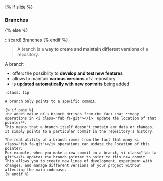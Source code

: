 {% if slide %}
### <i class="fas fa-code-branch"></i> Branches
{% else %}

:::{card} <i class="fas fa-code-branch"></i> Branches
{% endif %}

> A <i class="fab fa-git"></i> branch is a **way to create and maintain different versions** of a repository.

A branch:

- offers the possibility to **develop and test new features**
- allows to maintain **various versions** of a repository
- is **updated automatically with new commits** being added

```{admonition} <i class="fas fa-code-branch"></i> branches are dynamic pointers
:class: tip

A branch only points to a specific commit.

{% if page %}
The added value of a branch derives from the fact that **many operations in <i class="fab fa-git"></i>  update the location of that pointer**.
This means that a branch itself doesn't contain any data or changes; it simply points to a particular commit in the repository's history.

The real utility of a branch comes from the fact that many <i class="fab fa-git"></i> operations can update the location of this pointer. 
For example, when you make a new commit on a branch, <i class="fab fa-git"></i> updates the branch pointer to point to this new commit. 
This allows you to create new lines of development, experiment with changes, and manage different versions of your project without affecting the main codebase.
{% endif %}

```

